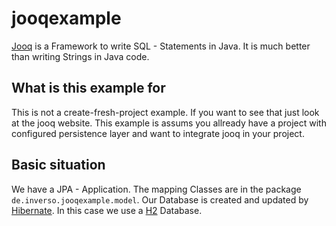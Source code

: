 # jooqexample
[Jooq](https://www.jooq.org/learn/) is a Framework to write SQL - Statements in Java. It is much better than writing Strings in Java code.

## What is this example for
This is not a create-fresh-project example. If you want to see that just look at the jooq website.
This example is assums you allready have a project with configured persistence layer and want to integrate jooq in your project.

## Basic situation
We have a JPA - Application. The mapping Classes are in the package `de.inverso.jooqexample.model`.
Our Database is created and updated by [Hibernate](http://hibernate.org/). In this case we use a [H2](https://www.h2database.com/html/main.html) Database.
